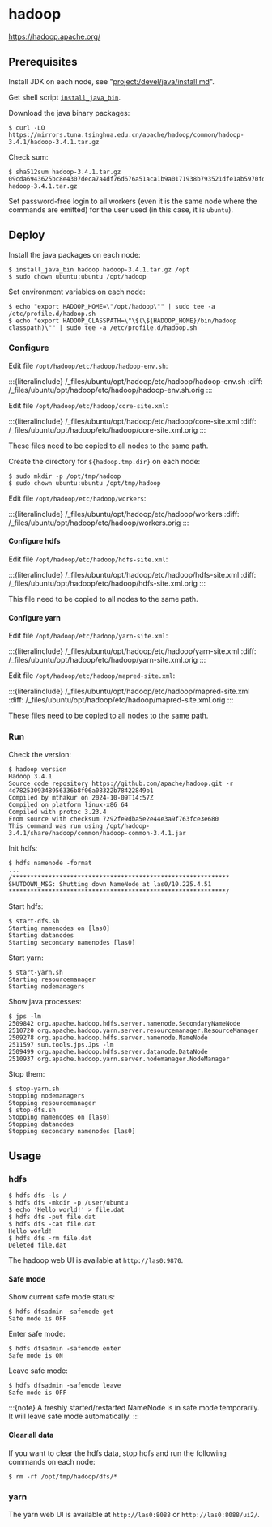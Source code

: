 # hadoop

<https://hadoop.apache.org/>

## Prerequisites

Install JDK on each node, see "<project:/devel/java/install.md>".

Get shell script [`install_java_bin`](https://github.com/lasyard/coding/blob/main/shell/install_java_bin.sh).

Download the java binary packages:

```console
$ curl -LO https://mirrors.tuna.tsinghua.edu.cn/apache/hadoop/common/hadoop-3.4.1/hadoop-3.4.1.tar.gz
```

Check sum:

```console
$ sha512sum hadoop-3.4.1.tar.gz
09cda6943625bc8e4307deca7a4df76d676a51aca1b9a0171938b793521dfe1ab5970fdb9a490bab34c12a2230ffdaed2992bad16458169ac51b281be1ab6741  hadoop-3.4.1.tar.gz
```

Set password-free login to all workers (even it is the same node where the commands are emitted) for the user used (in this case, it is `ubuntu`).

## Deploy

Install the java packages on each node:

```console
$ install_java_bin hadoop hadoop-3.4.1.tar.gz /opt
$ sudo chown ubuntu:ubuntu /opt/hadoop
```

Set environment variables on each node:

```console
$ echo "export HADOOP_HOME=\"/opt/hadoop\"" | sudo tee -a /etc/profile.d/hadoop.sh
$ echo "export HADOOP_CLASSPATH=\"\$(\${HADOOP_HOME}/bin/hadoop classpath)\"" | sudo tee -a /etc/profile.d/hadoop.sh
```

### Configure

Edit file `/opt/hadoop/etc/hadoop/hadoop-env.sh`:

:::{literalinclude} /_files/ubuntu/opt/hadoop/etc/hadoop/hadoop-env.sh
:diff: /_files/ubuntu/opt/hadoop/etc/hadoop/hadoop-env.sh.orig
:::

Edit file `/opt/hadoop/etc/hadoop/core-site.xml`:

:::{literalinclude} /_files/ubuntu/opt/hadoop/etc/hadoop/core-site.xml
:diff: /_files/ubuntu/opt/hadoop/etc/hadoop/core-site.xml.orig
:::

These files need to be copied to all nodes to the same path.

Create the directory for `${hadoop.tmp.dir}` on each node:

```console
$ sudo mkdir -p /opt/tmp/hadoop
$ sudo chown ubuntu:ubuntu /opt/tmp/hadoop
```

Edit file `/opt/hadoop/etc/hadoop/workers`:

:::{literalinclude} /_files/ubuntu/opt/hadoop/etc/hadoop/workers
:diff: /_files/ubuntu/opt/hadoop/etc/hadoop/workers.orig
:::

#### Configure hdfs

Edit file `/opt/hadoop/etc/hadoop/hdfs-site.xml`:

:::{literalinclude} /_files/ubuntu/opt/hadoop/etc/hadoop/hdfs-site.xml
:diff: /_files/ubuntu/opt/hadoop/etc/hadoop/hdfs-site.xml.orig
:::

This file need to be copied to all nodes to the same path.

#### Configure yarn

Edit file `/opt/hadoop/etc/hadoop/yarn-site.xml`:

:::{literalinclude} /_files/ubuntu/opt/hadoop/etc/hadoop/yarn-site.xml
:diff: /_files/ubuntu/opt/hadoop/etc/hadoop/yarn-site.xml.orig
:::

Edit file `/opt/hadoop/etc/hadoop/mapred-site.xml`:

:::{literalinclude} /_files/ubuntu/opt/hadoop/etc/hadoop/mapred-site.xml
:diff: /_files/ubuntu/opt/hadoop/etc/hadoop/mapred-site.xml.orig
:::

These files need to be copied to all nodes to the same path.

### Run

Check the version:

```console
$ hadoop version
Hadoop 3.4.1
Source code repository https://github.com/apache/hadoop.git -r 4d7825309348956336b8f06a08322b78422849b1
Compiled by mthakur on 2024-10-09T14:57Z
Compiled on platform linux-x86_64
Compiled with protoc 3.23.4
From source with checksum 7292fe9dba5e2e44e3a9f763fce3e680
This command was run using /opt/hadoop-3.4.1/share/hadoop/common/hadoop-common-3.4.1.jar
```

Init hdfs:

```console
$ hdfs namenode -format
...
/************************************************************
SHUTDOWN_MSG: Shutting down NameNode at las0/10.225.4.51
************************************************************/
```

Start hdfs:

```console
$ start-dfs.sh
Starting namenodes on [las0]
Starting datanodes
Starting secondary namenodes [las0]
```

Start yarn:

```console
$ start-yarn.sh
Starting resourcemanager
Starting nodemanagers
```

Show java processes:

```console
$ jps -lm
2509842 org.apache.hadoop.hdfs.server.namenode.SecondaryNameNode
2510720 org.apache.hadoop.yarn.server.resourcemanager.ResourceManager
2509278 org.apache.hadoop.hdfs.server.namenode.NameNode
2511597 sun.tools.jps.Jps -lm
2509499 org.apache.hadoop.hdfs.server.datanode.DataNode
2510937 org.apache.hadoop.yarn.server.nodemanager.NodeManager
```

Stop them:

```console
$ stop-yarn.sh
Stopping nodemanagers
Stopping resourcemanager
$ stop-dfs.sh
Stopping namenodes on [las0]
Stopping datanodes
Stopping secondary namenodes [las0]
```

## Usage

### hdfs

```console
$ hdfs dfs -ls /
$ hdfs dfs -mkdir -p /user/ubuntu
$ echo 'Hello world!' > file.dat
$ hdfs dfs -put file.dat
$ hdfs dfs -cat file.dat
Hello world!
$ hdfs dfs -rm file.dat
Deleted file.dat
```

The hadoop web UI is available at `http://las0:9870`.

#### Safe mode

Show current safe mode status:

```console
$ hdfs dfsadmin -safemode get
Safe mode is OFF
```

Enter safe mode:

```console
$ hdfs dfsadmin -safemode enter
Safe mode is ON
```

Leave safe mode:

```console
$ hdfs dfsadmin -safemode leave
Safe mode is OFF
```

:::{note}
A freshly started/restarted NameNode is in safe mode temporarily. It will leave safe mode automatically.
:::

#### Clear all data

If you want to clear the hdfs data, stop hdfs and run the following commands on each node:

```console
$ rm -rf /opt/tmp/hadoop/dfs/*
```

### yarn

The yarn web UI is available at `http://las0:8088` or `http://las0:8088/ui2/`.
